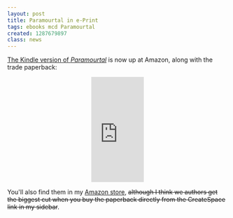 ```yaml
---
layout: post
title: Paramourtal in e-Print
tags: ebooks mcd Paramourtal
created: 1287679897
class: news
---
```

<p><a href="http://amzn.to/9fdH7D">The Kindle version of <em>Paramourtal</em></a> is now up at Amazon, along with the trade paperback:</p>

<div align=center>
<iframe src="http://rcm.amazon.com/e/cm?lt1=_top&bc1=FFFFFF&IS2=1&bg1=FFFFFF&fc1=000000&lc1=0000FF&t=mcdema-20&o=1&p=8&l=as1&m=amazon&f=ifr&asins=1453824383" style="width:120px;height:240px;" scrolling="no" marginwidth="0" marginheight="0" frameborder="0"></iframe></div>

<p>You'll also find them in my <a href="http://astore.amazon.com/mcdema-20">Amazon store</a>, <del>although I think we authors get the biggest cut when you buy the paperback directly from <!-- a href="https://www.createspace.com/3484341" -->the CreateSpace link<!-- /a --> in my sidebar</del>.</p>
